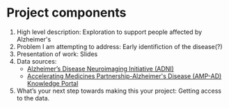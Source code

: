 # Project components
<ol><li>High level description: Exploration to support people affected by Alzheimer's<br>
<li>Problem I am attempting to address: Early identifiction of the disease(?)<br>
<li>Presentation of work: Slides<br>
<li>Data sources:
<ul><li><a href="http://adni.loni.usc.edu/data-samples/access-data/">Alzheimer’s Disease Neuroimaging Initiative (ADNI)</a>
<li><a href="https://www.nia.nih.gov/research/amp-ad">Accelerating Medicines Partnership-Alzheimer's Disease (AMP-AD) Knowledge Portal</a></ul>
<li>What’s your next step towards making this your project: Getting access to the data.</ol>
